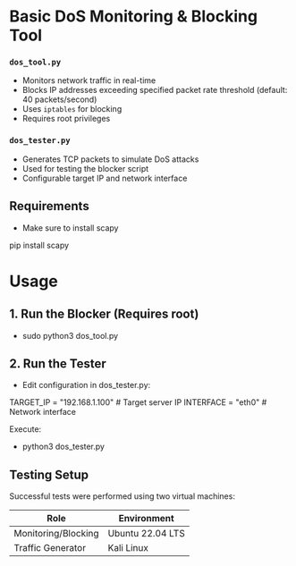 # Basic DoS Monitoring & Blocking Tool


### `dos_tool.py`
- Monitors network traffic in real-time
- Blocks IP addresses exceeding specified packet rate threshold (default: 40 packets/second)
- Uses `iptables` for blocking
- Requires root privileges

### `dos_tester.py`
- Generates TCP packets to simulate DoS attacks
- Used for testing the blocker script
- Configurable target IP and network interface

## Requirements
- Make sure to install scapy
  
pip install scapy

# Usage

## 1. Run the Blocker (Requires root)

- sudo python3 dos_tool.py


## 2. Run the Tester
- Edit configuration in dos_tester.py:

TARGET_IP = "192.168.1.100"  # Target server IP
INTERFACE = "eth0"           # Network interface

Execute:
- python3 dos_tester.py

## Testing Setup

Successful tests were performed using two virtual machines:

| Role               | Environment      |
|--------------------|------------------|
| Monitoring/Blocking | Ubuntu 22.04 LTS |
| Traffic Generator   | Kali Linux       |
